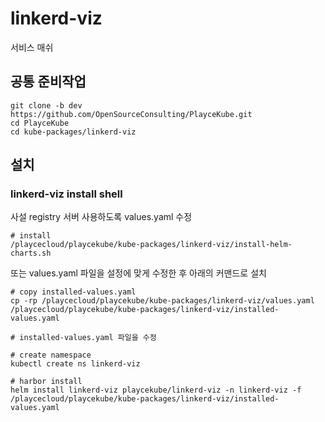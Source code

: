# linkerd-viz

서비스 매쉬

## 공통 준비작업

```ShellSession
git clone -b dev https://github.com/OpenSourceConsulting/PlayceKube.git
cd PlayceKube
cd kube-packages/linkerd-viz
```

## 설치

### linkerd-viz install shell

사설 registry 서버 사용하도록 values.yaml 수정

```ShellSession
# install
/playcecloud/playcekube/kube-packages/linkerd-viz/install-helm-charts.sh
```

또는 values.yaml 파일을 설정에 맞게 수정한 후 아래의 커맨드로 설치

```ShellSession
# copy installed-values.yaml
cp -rp /playcecloud/playcekube/kube-packages/linkerd-viz/values.yaml /playcecloud/playcekube/kube-packages/linkerd-viz/installed-values.yaml

# installed-values.yaml 파일을 수정

# create namespace
kubectl create ns linkerd-viz

# harbor install
helm install linkerd-viz playcekube/linkerd-viz -n linkerd-viz -f /playcecloud/playcekube/kube-packages/linkerd-viz/installed-values.yaml
```

